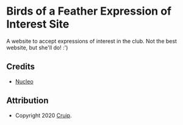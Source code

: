# Birds of a Feather Expression of Interest Site

A website to accept expressions of interest in the club. Not the best website, but she'll do! :')

## Credits

- [Nucleo](https://nucleoapp.com/)

## Attribution
- Copyright 2020 [Cruip](https://cruip.com/).
